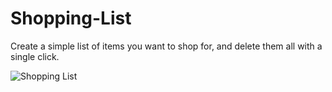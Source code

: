 # Shopping-List

Create a simple list of items you want to shop for, and delete them all with a single click.

![Shopping List](https://media.giphy.com/media/fT1q46FETY0fjZOlUI/giphy.gif)
